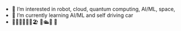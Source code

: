 - 👀 I’m interested in robot, cloud, quantum computing, AI/ML, space, 
- 🌱 I’m currently learning AI/ML and self driving car
- 🏋🏻‍♂️🏊‍♀️🚵🏖 🛫🛳🚊 🚗
<!---
majdslmt/majdslmt is a ✨ special ✨ repository because its `README.md` (this file) appears on your GitHub profile.
You can click the Preview link to take a look at your changes.
--->

